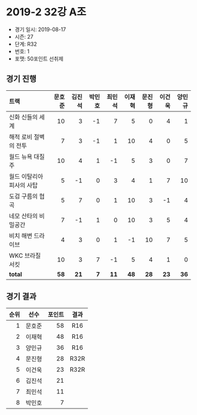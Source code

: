 # 2019-2 32강 A조

- 경기 일시: 2019-08-17
- 시즌: 27
- 단계: R32
- 번호: 1
- 포맷: 50포인트 선취제





## 경기 진행

| 트랙 | 문호준 | 김진석 | 박민호 | 최민석 | 이재혁 | 문진형 | 이건욱 | 양민규 |
|:---|---:|---:|---:|---:|---:|---:|---:|---:|
| 신화 신들의 세계 | 10 | 3 | -1 | 7 | 5 | 0 | 4 | 1 |
| 해적 로비 절벽의 전투 | 7 | 3 | -1 | 1 | 10 | 4 | 0 | 5 |
| 월드 뉴욕 대질주 | 10 | 4 | 1 | -1 | 5 | 3 | 0 | 7 |
| 월드 이탈리아 피사의 사탑 | 5 | -1 | 0 | 3 | 4 | 1 | 7 | 10 |
| 도검 구름의 협곡 | 5 | 7 | 0 | 1 | 10 | 3 | -1 | 4 |
| 네모 산타의 비밀공간 | 7 | -1 | 1 | 0 | 10 | 3 | 5 | 4 |
| 비치 해변 드라이브 | 4 | 3 | 0 | 1 | -1 | 10 | 7 | 5 |
| WKC 브라질 서킷 | 10 | 3 | 7 | -1 | 5 | 4 | 1 | 0 |
| __total__ | __58__ | __21__ | __7__ | __11__ | __48__ | __28__ | __23__ | __36__ |




## 경기 결과

| 순위 | 선수 | 포인트 | 결과 |
|---:|:---:|---:|:---:|
| 1 | 문호준 | 58 | R16 |
| 2 | 이재혁 | 48 | R16 |
| 3 | 양민규 | 36 | R16 |
| 4 | 문진형 | 28 | R32R |
| 5 | 이건욱 | 23 | R32R |
| 6 | 김진석 | 21 |  |
| 7 | 최민석 | 11 |  |
| 8 | 박민호 | 7 |  |

